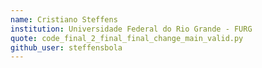 ```yaml
---
name: Cristiano Steffens
institution: Universidade Federal do Rio Grande - FURG
quote: code_final_2_final_final_change_main_valid.py
github_user: steffensbola
---
```

